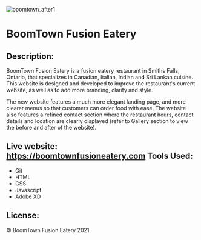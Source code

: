 ![boomtown_after1](https://user-images.githubusercontent.com/61627702/130358661-5cbc33aa-d2fb-498d-a81b-c64b4570be17.jpg)
# BoomTown Fusion Eatery

Description:
----
BoomTown Fusion Eatery is a fusion eatery restaurant in Smiths Falls, Ontario, that specializes in Canadian, Italian, Indian and Sri Lankan cuisine. This website is designed and developed to improve the restaurant's current website, as well as to add more branding, clarity and style.

The new website features a much more elegant landing page, and more clearer menus so that customers can order food with ease. The website also features a refined contact section where the restaurant hours, contact details and location are clearly displayed (refer to Gallery section to view the before and after of the website).

Live website: https://boomtownfusioneatery.com
Tools Used:
---
- Git
- HTML
- CSS
- Javascript
- Adobe XD

License:
---
© BoomTown Fusion Eatery 2021
